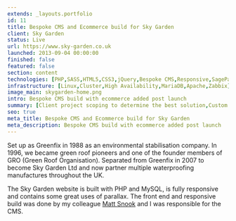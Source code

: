```yaml
---
extends: _layouts.portfolio
id: 11
title: Bespoke CMS and Ecommerce build for Sky Garden
client: Sky Garden
status: Live
url: https://www.sky-garden.co.uk
launched: 2013-09-04 00:00:00
finished: false
featured: false
section: content
technologies: [PHP,SASS,HTML5,CSS3,jQuery,Bespoke CMS,Responsive,SagePay]
infrastructure: [Linux,Cluster,High Availability,MariaDB,Apache,Zabbix]
image_main: skygarden-home.png
intro: Bespoke CMS build with ecommerce added post launch
summary: [Client project scoping to determine the best solution,Custom CMS build,Bespoke ecommerce build,SagePay integration,Google Advertising,Testing]
seo: true
meta_title: Bespoke CMS and Ecommerce build for Sky Garden
meta_description: Bespoke CMS build with ecommerce added post launch
---
```


Set up as Greenfix in 1988 as an environmental stabilisation company. In 1996, we became green roof pioneers and one of the founder members of GRO (Green Roof Organisation). Separated from Greenfix in 2007 to become Sky Garden Ltd and now partner multiple waterproofing manufactures throughout the UK.

The Sky Garden website is built with PHP and MySQL, is fully responsive and contains some great uses of parallax. The front end and responsive build was done by my colleague <a href="https://snook.studio/" target="_blank" rel="external" title="Matt Snook Web Design and Graphic Design Cheltenham">Matt Snook</a> and I was responsible for the CMS.

